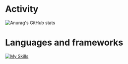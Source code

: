 # Activity

![Anurag's GitHub stats](https://github-readme-stats.vercel.app/api?username=relativiteit&count_private=true)




# Languages and frameworks
[![My Skills](https://skillicons.dev/icons?i=godot,linux,raspberrypi,unity,cpp,ros,js,html,css,python,typescript,nodejs,express,nestjs,jest,aws,react,vite&perline=6)](https://skillicons.dev)



